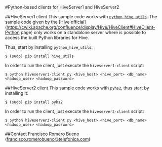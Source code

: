 #Python-based clients for HiveServer1 and HiveServer2

##HiveServer1 client
This sample code works with [`python_hive_utils`](https://github.com/eventbrite/python_hive_utils). The sample code given by the [Hive official](https://cwiki.apache.org/confluence/display/Hive/HiveClient#HiveClient-Python page) only works on a standalone server where is possible to access the built Python libraries for Hive.

Thus, start by installing `python_hive_utils`:

    $ (sudo) pip install hive_utils
    
In order to run the client, just execute the `hiveserver1-client` script:

    $ python hiveserver1-client.py <hive_host> <hive_port> <db_name> <hadoop_user> <hadoop_password>

##HiveServer2 client
This sample code works with [`pyhs2`](https://github.com/BradRuderman/pyhs2), thus start by installing it:

    $ (sudo) pip install pyhs2
    
In order to run the client, just execute the `hiveserver2-client` script:

    $ python hiveserver2-client.py <hive_host> <hive_port> <db_name> <hadoop_user> <hadoop_password>

##Contact
Francisco Romero Bueno (francisco.romerobueno@telefonica.com)

